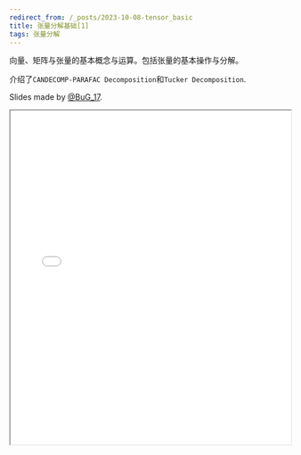 ```yaml
---
redirect_from: /_posts/2023-10-08-tensor_basic
title: 张量分解基础[1]
tags: 张量分解
---
```



向量、矩阵与张量的基本概念与运算。包括张量的基本操作与分解。

介绍了`CANDECOMP-PARAFAC Decomposition`和`Tucker Decomposition`.

Slides made by [@BuG_17](https://github.com/17BuGs).

<iframe src="/assets/pdfs/tensor_basic_slides2pdfver.pdf" width="100%" height="600px"></iframe>
